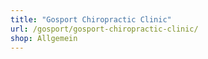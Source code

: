 ```yaml
---
title: "Gosport Chiropractic Clinic"
url: /gosport/gosport-chiropractic-clinic/
shop: Allgemein
---
```

